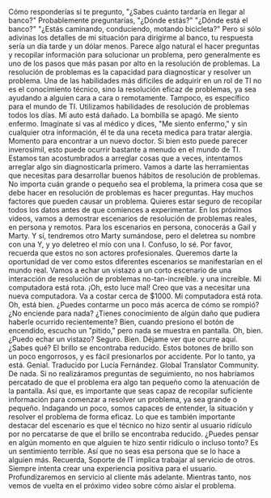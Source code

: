 Cómo responderías si te pregunto, "¿Sabes cuánto tardaría en llegar al banco?" Probablemente preguntarías, "¿Dónde estás?" "¿Dónde está el banco?" "¿Estás caminando, conduciendo,
motando bicicleta?" Pero si sólo adivinas los detalles de mi
situación para dirigirme al banco, tu respuesta sería un día tarde
y un dólar menos. Parece algo natural el hacer preguntas y recopilar información para
solucionar un problema, pero generalmente es uno de los pasos que más
pasan por alto en la resolución de problemas. La resolución de problemas es la capacidad
para diagnosticar y resolver un problema. Una de las habilidades más difíciles de adquirir
en un rol de TI no es el conocimiento técnico, sino la resolución eficaz de problemas, ya sea
ayudando a alguien cara a cara o remotamente. Tampoco, es específico para el mundo de TI. Utilizamos habilidades de resolución
de problemas todos los días. Mi auto está dañado. La bombilla se apagó. Me siento enfermo. Imagínate si vas al médico y dices, "Me siento enfermo," y sin cualquier otra información, él te da una receta medica para tratar alergia. Momento para encontrar a un nuevo doctor. Si bien esto puede parecer inverosímil, esto puede ocurrir bastante
a menudo en el mundo de TI. Estamos tan acostumbrados
a arreglar cosas que a veces, intentamos arreglar algo sin
diagnosticarla primero. Vamos a darte las herramientas que necesitas para
desarrollar buenos hábitos de resolución de problemas. No importa cuán grande o pequeño sea el problema, la primera cosa que se debe hacer en
resolución de problemas es hacer preguntas. Hay muchos factores que pueden
causar un problema. Quieres estar seguro de recopilar todos los datos
antes de que comiences a experimentar. En los próximos videos, vamos a demostrar escenarios de resolución de problemas reales, en persona y remotos. Para los escenarios en persona, conocerás a Gail y Marty. Y sí, tendremos otro Marty sumándose, pero el deletrea su nombre con una Y, y yo deletreo el mío con una I. Confuso, lo sé. Por favor, recuerda que estos no son actores profesionales. Queremos darte la oportunidad de ver como estos diferentes escenarios se manifestarían en el mundo real. Vamos a echar un vistazo a un corto escenario de una interacción
de resolución de problemas no-tan-increíble. y una increíble. Mi computadora está rota. ¡Oh, esto luce mal! Creo que vas a necesitar una nueva computadora. Va a costar cerca de $1000. Mi computadora está rota. Oh, está bien. ¿Puedes contarme un poco más acerca de cómo se rompió? ¿No enciende para nada? ¿Tienes conocimiento de algún daño que pudiera
haberle ocurrido recientemente? Bien, cuando presiono el botón de encendido, escucho un "pitido," pero nada se muestra en pantalla. Oh, bien. ¿Puedo echar un vistazo? Seguro. Bien. Déjame ver que ocurre aquí. ¿Sabes qué? El brillo se encontraba reducido. Estos botones de brillo son un poco engorrosos, y es fácil presionarlos por accidente. Por lo tanto, ya está. Genial.
Traducido por Lucía Fernández.
Global Translator Community. De nada. Si no realizáramos preguntas de seguimiento, no nos habríamos percatado de que el problema era algo tan pequeño como la atenuación de la pantalla. Así que, es importante que seas capaz de recopilar suficiente información para comenzar a resolver un problema, ya sea grande o pequeño. Indagando un poco, somos capaces de entender, la situación y resolver el problema de forma eficaz. Lo que es también importante destacar del escenario es que el técnico no hizo sentir al usuario ridículo por no percatarse
de que el brillo se encontraba reducido. ¿Puedes pensar en algún momento en que alguien
te hizo sentir ridículo o incluso tonto? Es un sentimiento terrible. Así que no seas esa persona que se lo hace a alguien más. Recuerda, Soporte de IT implica trabajar al servicio de otros. Siempre intenta crear una experiencia positiva para el usuario. Profundizaremos en servicio al cliente más adelante. Mientras tanto, nos vemos de vuelta en el próximo video
sobre cómo aislar el problema.